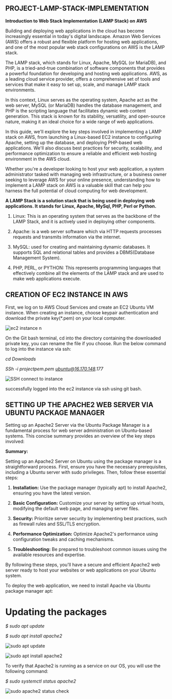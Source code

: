 ## PROJECT-LAMP-STACK-IMPLEMENTATION

**Introduction to Web Stack Implementation (LAMP Stack) on AWS**

Building and deploying web applications in the cloud has become increasingly essential in today's digital landscape. Amazon Web Services (AWS) offers a robust and flexible platform for hosting web applications, and one of the most popular web stack configurations on AWS is the LAMP stack.

The LAMP stack, which stands for Linux, Apache, MySQL (or MariaDB), and PHP, is a tried-and-true combination of software components that provides a powerful foundation for developing and hosting web applications. AWS, as a leading cloud service provider, offers a comprehensive set of tools and services that make it easy to set up, scale, and manage LAMP stack environments.

In this context, Linux serves as the operating system, Apache act as the web server, MySQL (or MariaDB) handles the database management, and PHP is the scripting language that facilitates dynamic web content generation. This stack is known for its stability, versatility, and open-source nature, making it an ideal choice for a wide range of web applications.

In this guide, we'll explore the key steps involved in implementing a LAMP stack on AWS, from launching a Linux-based EC2 instance to configuring Apache, setting up the database, and deploying PHP-based web applications. We'll also discuss best practices for security, scalability, and performance optimization to ensure a reliable and efficient web hosting environment in the AWS cloud.

Whether you're a developer looking to host your web application, a system administrator tasked with managing web infrastructure, or a business owner seeking to leverage AWS for your online presence, understanding how to implement a LAMP stack on AWS is a valuable skill that can help you harness the full potential of cloud computing for web development.

**A LAMP Stack is a solution stack that is being used in deploying web applications. It stands for Linux, Apache, MySql, PHP, Perl or Python.**

1. Linux: This is an operating system that serves as the backbone of the LAMP Stack, and it is actively used in deploying other components.

2. Apache: is a web server software which via HTTP requests processes requests and transmits information via the internet.

3. MySQL: used for creating and maintaining dynamic databases. It supports SQL and relational tables and provides a DBMS(Database Management System).

4. PHP, PERL, or PYTHON: This represents programming languages that effectively combine all the elements of the LAMP stack and are used to make web applications execute.

## CREATION OF EC2 INSTANCE IN AWS

First, we log on to AWS Cloud Services and create an EC2 Ubuntu VM instance. When creating an instance, choose keypair authentication and download the private key(*.pem) on your local computer.

![ec2 instance n](https://github.com/Ukdav/Project-Lamp-Stack-Implementation/assets/139593350/f570ef6f-f528-49ec-8089-61e3a78f5d90)

On the Git bash terminal, cd into the directory containing the downloaded private key, you can rename the file if you choose. Run the below command to log into the instance via ssh:

_cd Downloads_

_SSh -i projectpem.pem ubuntu@16.170.148.177_

![SSH connect to instance](https://github.com/Ukdav/Project-Lamp-Stack-Implementation/assets/139593350/45c579f7-ef2c-4aea-9371-ca11da8cc457)

successfully logged into the ec2 instance via ssh using git bash.

## SETTING UP THE APACHE2 WEB SERVER VIA UBUNTU PACKAGE MANAGER

Setting up an Apache2 Server via the Ubuntu Package Manager is a fundamental process for web server administration on Ubuntu-based systems. This concise summary provides an overview of the key steps involved:

**Summary:**

Setting up an Apache2 Server on Ubuntu using the package manager is a straightforward process. First, ensure you have the necessary prerequisites, including a Ubuntu server with sudo privileges. Then, follow these essential steps:

1. **Installation:** Use the package manager (typically apt) to install Apache2, ensuring you have the latest version.

2. **Basic Configuration:** Customize your server by setting up virtual hosts, modifying the default web page, and managing server files.

3. **Security:** Prioritize server security by implementing best practices, such as firewall rules and SSL/TLS encryption.

4. **Performance Optimization:** Optimize Apache2's performance using configuration tweaks and caching mechanisms.

5. **Troubleshooting:** Be prepared to troubleshoot common issues using the available resources and expertise.

By following these steps, you'll have a secure and efficient Apache2 web server ready to host your websites or web applications on your Ubuntu system.

To deploy the web application, we need to install Apache via Ubuntu package manager apt:

# Updating the packages

*$ sudo apt update*

*$ sudo apt install apache2*

![sudo apt update](https://github.com/Ukdav/Project-Lamp-Stack-Implementation/assets/139593350/95dcf48b-4116-48b6-8f0b-422cfefde1da)

![sudo apt install apache2](https://github.com/Ukdav/Project-Lamp-Stack-Implementation/assets/139593350/faa5ae88-3a35-422b-909d-2d85f978aa23)

To verify that Apache2 is running as a service on our OS, you will use the following command:

*$ sudo systemctl status apache2*

![sudo apache2 status check](https://github.com/Ukdav/Project-Lamp-Stack-Implementation/assets/139593350/07790850-2d4f-4536-bb18-1f6e09120a8c)
















